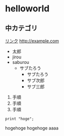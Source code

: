 # helloworld
## 中カテゴリ

[リンク](http://example.com)
<http://example.com>

- 太郎
- jirou
- saburou
  - サブたろう
    - サブたろう
    - サブ次郎
    - サブ三郎

1. 手順
1. 手順
1. 手順

```
print "hoge";
```

hogehoge
hogehoge
aaaa
